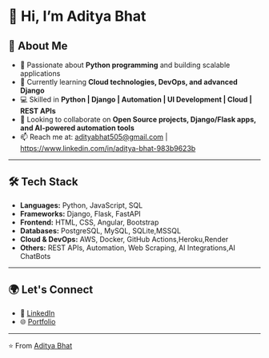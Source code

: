 # 👋 Hi, I’m Aditya Bhat  

## 🚀 About Me  
- 👀 Passionate about **Python programming** and building scalable applications  
- 🌱 Currently learning **Cloud technologies, DevOps, and advanced Django**  
- 💻 Skilled in **Python | Django | Automation | UI Development | Cloud | REST APIs**  
- 💞️ Looking to collaborate on **Open Source projects, Django/Flask apps, and AI-powered automation tools**  
- 📫 Reach me at: adityabhat505@gmail.com | https://www.linkedin.com/in/aditya-bhat-983b9623b 

---

## 🛠️ Tech Stack  
- **Languages:** Python, JavaScript, SQL  
- **Frameworks:** Django, Flask, FastAPI  
- **Frontend:** HTML, CSS, Angular, Bootstrap
- **Databases:** PostgreSQL, MySQL, SQLite,MSSQL
- **Cloud & DevOps:** AWS, Docker, GitHub Actions,Heroku,Render
- **Others:** REST APIs, Automation, Web Scraping, AI Integrations,AI ChatBots

---


## 🌍 Let's Connect  
- 💼 [LinkedIn](https://www.linkedin.com/in/aditya-bhat-983b9623b)  
- 🌐 [Portfolio](https://your-portfolio-link.com)  

---
⭐️ From [Aditya Bhat](https://github.com/Adi7936/Adi7936/)  
